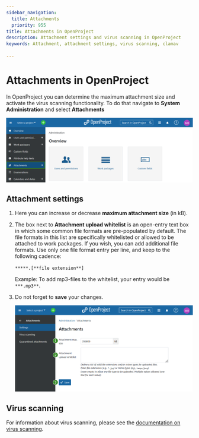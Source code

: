 ```yaml
---
sidebar_navigation:
  title: Attachments
  priority: 955
title: Attachments in OpenProject
description: Attachment settings and virus scanning in OpenProject
keywords: Attachment, attachment settings, virus scanning, clamav

---
```


# Attachments in OpenProject

In OpenProject you can determine the maximum attachment size and activate the virus scanning functionality. To do that navigate to **System Administration** and select **Attachments**

![Navigation to attachment settings in OpenProject](openproject_system_adminstration_attachments.png)



## Attachment settings

1. Here you can increase or decrease **maximum attachment size** (in kB).

2. The box next to **Attachment upload whitelist** is an open-entry text box in which some common file formats are pre-populated by default. The file formats in this list are specifically whitelisted or allowed to be attached to work packages. 
   If you wish, you can add additional file formats. Use only one file format entry per line, and keep to the following cadence:  

   `*****.[**file extension**]`

   Example: To add mp3-files to the whitelist, your entry would be `***.mp3**`.

3. Do not forget to **save** your changes.

   ![attachment settings](openproject_system_adminstration_attachment_settings.png)



## Virus scanning

For information about virus scanning, please see the [documentation on virus scanning](./virus-scanning/).
